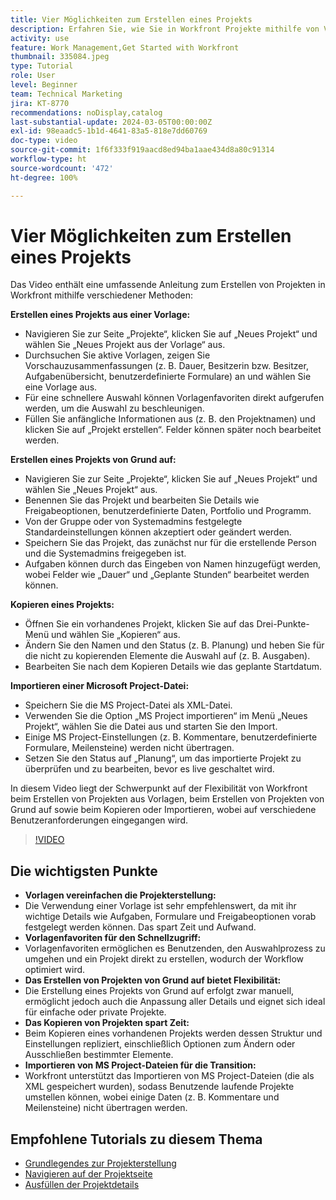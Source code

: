 ```yaml
---
title: Vier Möglichkeiten zum Erstellen eines Projekts
description: Erfahren Sie, wie Sie in Workfront Projekte mithilfe von Vorlagen von Grund auf effizient erstellen können, indem Sie vorhandene Projekte kopieren oder Microsoft Project-Dateien importieren, die auf verschiedene Benutzeranforderungen zugeschnitten sind.
activity: use
feature: Work Management,Get Started with Workfront
thumbnail: 335084.jpeg
type: Tutorial
role: User
level: Beginner
team: Technical Marketing
jira: KT-8770
recommendations: noDisplay,catalog
last-substantial-update: 2024-03-05T00:00:00Z
exl-id: 98eaadc5-1b1d-4641-83a5-818e7dd60769
doc-type: video
source-git-commit: 1f6f333f919aacd8ed94ba1aae434d8a80c91314
workflow-type: ht
source-wordcount: '472'
ht-degree: 100%

---
```


# Vier Möglichkeiten zum Erstellen eines Projekts

Das Video enthält eine umfassende Anleitung zum Erstellen von Projekten in Workfront mithilfe verschiedener Methoden:

**Erstellen eines Projekts aus einer Vorlage:**

* Navigieren Sie zur Seite „Projekte“, klicken Sie auf „Neues Projekt“ und wählen Sie „Neues Projekt aus der Vorlage“ aus. 
* Durchsuchen Sie aktive Vorlagen, zeigen Sie Vorschauzusammenfassungen (z. B. Dauer, Besitzerin bzw. Besitzer, Aufgabenübersicht, benutzerdefinierte Formulare) an und wählen Sie eine Vorlage aus. 
* Für eine schnellere Auswahl können Vorlagenfavoriten direkt aufgerufen werden, um die Auswahl zu beschleunigen. 
* Füllen Sie anfängliche Informationen aus (z. B. den Projektnamen) und klicken Sie auf „Projekt erstellen“. Felder können später noch bearbeitet werden. 

**Erstellen eines Projekts von Grund auf:**

* Navigieren Sie zur Seite „Projekte“, klicken Sie auf „Neues Projekt“ und wählen Sie „Neues Projekt“ aus. 
* Benennen Sie das Projekt und bearbeiten Sie Details wie Freigabeoptionen, benutzerdefinierte Daten, Portfolio und Programm. 
* Von der Gruppe oder von Systemadmins festgelegte Standardeinstellungen können akzeptiert oder geändert werden. 
* Speichern Sie das Projekt, das zunächst nur für die erstellende Person und die Systemadmins freigegeben ist. 
* Aufgaben können durch das Eingeben von Namen hinzugefügt werden, wobei Felder wie „Dauer“ und „Geplante Stunden“ bearbeitet werden können. 

**Kopieren eines Projekts:**

* Öffnen Sie ein vorhandenes Projekt, klicken Sie auf das Drei-Punkte-Menü und wählen Sie „Kopieren“ aus.
* Ändern Sie den Namen und den Status (z. B. Planung) und heben Sie für die nicht zu kopierenden Elemente die Auswahl auf (z. B. Ausgaben). 
* Bearbeiten Sie nach dem Kopieren Details wie das geplante Startdatum. 

**Importieren einer Microsoft Project-Datei:**

* Speichern Sie die MS Project-Datei als XML-Datei. 
* Verwenden Sie die Option „MS Project importieren“ im Menü „Neues Projekt“, wählen Sie die Datei aus und starten Sie den Import. 
* Einige MS Project-Einstellungen (z. B. Kommentare, benutzerdefinierte Formulare, Meilensteine) werden nicht übertragen. 
* Setzen Sie den Status auf „Planung“, um das importierte Projekt zu überprüfen und zu bearbeiten, bevor es live geschaltet wird. 


In diesem Video liegt der Schwerpunkt auf der Flexibilität von Workfront beim Erstellen von Projekten aus Vorlagen, beim Erstellen von Projekten von Grund auf sowie beim Kopieren oder Importieren, wobei auf verschiedene Benutzeranforderungen eingegangen wird. 

>[!VIDEO](https://video.tv.adobe.com/v/3432171/?quality=12&learn=on&enablevpops&captions=ger)

## Die wichtigsten Punkte

* **Vorlagen vereinfachen die Projekterstellung:**
* Die Verwendung einer Vorlage ist sehr empfehlenswert, da mit ihr wichtige Details wie Aufgaben, Formulare und Freigabeoptionen vorab festgelegt werden können. Das spart Zeit und Aufwand. 
* **Vorlagenfavoriten für den Schnellzugriff:**
* Vorlagenfavoriten ermöglichen es Benutzenden, den Auswahlprozess zu umgehen und ein Projekt direkt zu erstellen, wodurch der Workflow optimiert wird. 
* **Das Erstellen von Projekten von Grund auf bietet Flexibilität:**
* Die Erstellung eines Projekts von Grund auf erfolgt zwar manuell, ermöglicht jedoch auch die Anpassung aller Details und eignet sich ideal für einfache oder private Projekte. 
* **Das Kopieren von Projekten spart Zeit:**
* Beim Kopieren eines vorhandenen Projekts werden dessen Struktur und Einstellungen repliziert, einschließlich Optionen zum Ändern oder Ausschließen bestimmter Elemente. 
* **Importieren von MS Project-Dateien für die Transition:**
* Workfront unterstützt das Importieren von MS Project-Dateien (die als XML gespeichert wurden), sodass Benutzende laufende Projekte umstellen können, wobei einige Daten (z. B. Kommentare und Meilensteine) nicht übertragen werden. 



## Empfohlene Tutorials zu diesem Thema

* [Grundlegendes zur Projekterstellung](/help/manage-work/projects/understand-basic-project-creation.md)
* [Navigieren auf der Projektseite](/help/manage-work/projects/navigate-the-project-page.md)
* [Ausfüllen der Projektdetails](/help/manage-work/projects/fill-in-the-project-details.md)

